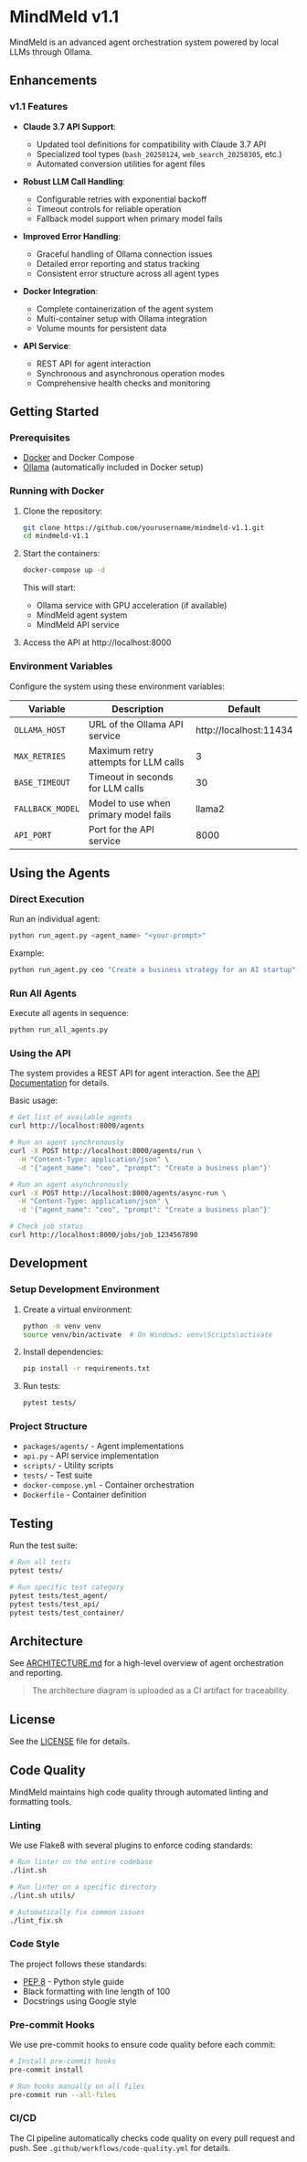 # MindMeld v1.1

MindMeld is an advanced agent orchestration system powered by local LLMs through Ollama.

## Enhancements

### v1.1 Features

- **Claude 3.7 API Support**:
  - Updated tool definitions for compatibility with Claude 3.7 API
  - Specialized tool types (`bash_20250124`, `web_search_20250305`, etc.)
  - Automated conversion utilities for agent files

- **Robust LLM Call Handling**:
  - Configurable retries with exponential backoff
  - Timeout controls for reliable operation
  - Fallback model support when primary model fails

- **Improved Error Handling**:
  - Graceful handling of Ollama connection issues
  - Detailed error reporting and status tracking
  - Consistent error structure across all agent types

- **Docker Integration**:
  - Complete containerization of the agent system
  - Multi-container setup with Ollama integration
  - Volume mounts for persistent data

- **API Service**:
  - REST API for agent interaction
  - Synchronous and asynchronous operation modes
  - Comprehensive health checks and monitoring

## Getting Started

### Prerequisites

- [Docker](https://www.docker.com/get-started) and Docker Compose
- [Ollama](https://ollama.ai/) (automatically included in Docker setup)

### Running with Docker

1. Clone the repository:
   ```bash
   git clone https://github.com/yourusername/mindmeld-v1.1.git
   cd mindmeld-v1.1
   ```

2. Start the containers:
   ```bash
   docker-compose up -d
   ```

   This will start:
   - Ollama service with GPU acceleration (if available)
   - MindMeld agent system
   - MindMeld API service

3. Access the API at http://localhost:8000

### Environment Variables

Configure the system using these environment variables:

| Variable | Description | Default |
|----------|-------------|---------|
| `OLLAMA_HOST` | URL of the Ollama API service | http://localhost:11434 |
| `MAX_RETRIES` | Maximum retry attempts for LLM calls | 3 |
| `BASE_TIMEOUT` | Timeout in seconds for LLM calls | 30 |
| `FALLBACK_MODEL` | Model to use when primary model fails | llama2 |
| `API_PORT` | Port for the API service | 8000 |

## Using the Agents

### Direct Execution

Run an individual agent:

```bash
python run_agent.py <agent_name> "<your-prompt>"
```

Example:
```bash
python run_agent.py ceo "Create a business strategy for an AI startup"
```

### Run All Agents

Execute all agents in sequence:

```bash
python run_all_agents.py
```

### Using the API

The system provides a REST API for agent interaction. See the [API Documentation](docs/api.md) for details.

Basic usage:

```bash
# Get list of available agents
curl http://localhost:8000/agents

# Run an agent synchronously
curl -X POST http://localhost:8000/agents/run \
  -H "Content-Type: application/json" \
  -d '{"agent_name": "ceo", "prompt": "Create a business plan"}'

# Run an agent asynchronously
curl -X POST http://localhost:8000/agents/async-run \
  -H "Content-Type: application/json" \
  -d '{"agent_name": "ceo", "prompt": "Create a business plan"}'

# Check job status
curl http://localhost:8000/jobs/job_1234567890
```

## Development

### Setup Development Environment

1. Create a virtual environment:
   ```bash
   python -m venv venv
   source venv/bin/activate  # On Windows: venv\Scripts\activate
   ```

2. Install dependencies:
   ```bash
   pip install -r requirements.txt
   ```

3. Run tests:
   ```bash
   pytest tests/
   ```

### Project Structure

- `packages/agents/` - Agent implementations
- `api.py` - API service implementation
- `scripts/` - Utility scripts
- `tests/` - Test suite
- `docker-compose.yml` - Container orchestration
- `Dockerfile` - Container definition

## Testing

Run the test suite:

```bash
# Run all tests
pytest tests/

# Run specific test category
pytest tests/test_agent/
pytest tests/test_api/
pytest tests/test_container/
```

## Architecture

See [ARCHITECTURE.md](./ARCHITECTURE.md) for a high-level overview of agent orchestration and reporting.

> The architecture diagram is uploaded as a CI artifact for traceability.

## License

See the [LICENSE](LICENSE) file for details.

## Code Quality

MindMeld maintains high code quality through automated linting and formatting tools.

### Linting

We use Flake8 with several plugins to enforce coding standards:

```bash
# Run linter on the entire codebase
./lint.sh

# Run linter on a specific directory
./lint.sh utils/

# Automatically fix common issues
./lint_fix.sh
```

### Code Style

The project follows these standards:
- [PEP 8](https://www.python.org/dev/peps/pep-0008/) - Python style guide
- Black formatting with line length of 100
- Docstrings using Google style

### Pre-commit Hooks

We use pre-commit hooks to ensure code quality before each commit:

```bash
# Install pre-commit hooks
pre-commit install

# Run hooks manually on all files
pre-commit run --all-files
```

### CI/CD

The CI pipeline automatically checks code quality on every pull request and push.
See `.github/workflows/code-quality.yml` for details.
